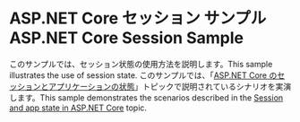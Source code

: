 # <a name="aspnet-core-session-sample"></a><span data-ttu-id="795a5-101">ASP.NET Core セッション サンプル</span><span class="sxs-lookup"><span data-stu-id="795a5-101">ASP.NET Core Session Sample</span></span>

<span data-ttu-id="795a5-102">このサンプルでは、セッション状態の使用方法を説明します。</span><span class="sxs-lookup"><span data-stu-id="795a5-102">This sample illustrates the use of session state.</span></span> <span data-ttu-id="795a5-103">このサンプルでは、「[ASP.NET Core のセッションとアプリケーションの状態](https://docs.microsoft.com/aspnet/core/fundamentals/app-state)」トピックで説明されているシナリオを実演します。</span><span class="sxs-lookup"><span data-stu-id="795a5-103">This sample demonstrates the scenarios described in the [Session and app state in ASP.NET Core](https://docs.microsoft.com/aspnet/core/fundamentals/app-state) topic.</span></span>
